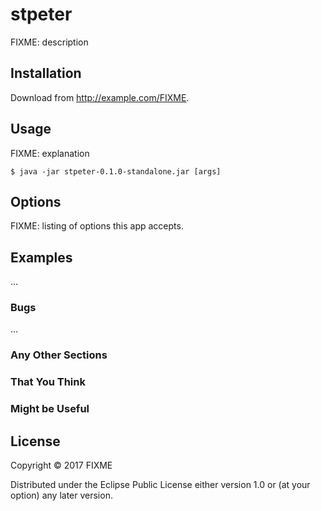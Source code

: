 # stpeter

FIXME: description

## Installation

Download from http://example.com/FIXME.

## Usage

FIXME: explanation

    $ java -jar stpeter-0.1.0-standalone.jar [args]

## Options

FIXME: listing of options this app accepts.

## Examples

...

### Bugs

...

### Any Other Sections
### That You Think
### Might be Useful

## License

Copyright © 2017 FIXME

Distributed under the Eclipse Public License either version 1.0 or (at
your option) any later version.
